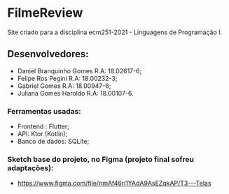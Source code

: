 # FilmeReview
Site criado para a disciplina  ecm251-2021 - Linguagens de Programação I.

## Desenvolvedores:
- Daniel Branquinho Gomes                 R.A: 18.02617-6;
- Felipe Ros Pegini           R.A: 18.00232-3;
- Gabriel Gomes               R.A: 18.00947-6;
- Juliana Gomes Haroldo       R.A: 18.00107-6.

### Ferramentas usadas:
- Frontend : Flutter;
- API: Ktor (Kotlin); 
- Banco de dados: SQLite;

### Sketch base do projeto, no Figma (projeto final sofreu adaptações):
- https://www.figma.com/file/nmAf46ri1YAdA9AsEZqkAP/T3---Telas

